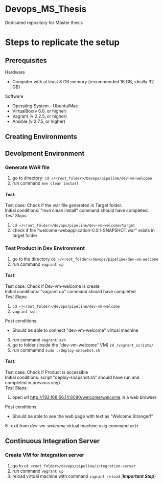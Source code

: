 # Devops_MS_Thesis
Dedicated repository for Master thesis


# Steps to replicate the setup

## Prerequisites
Hardware
* Computer with at least 8 GB memory (recommended 16 GB, ideally 32 GB)

Software
* Operating System - Ubuntu/Mac
* VirtualBox(v 6.0, or higher)
* Vagrant (v 2.2.5, or higher)
* Ansible (v 2.7.5, or higher)

## Creating Environments

## Devolpment Environment
### Generate WAR file
1. go to directory: `cd ~/<root_folder>/Devops/pipeline/dev-vm-welcome`
2. run command `mvn clean install`
#### _Test:_ 
Test case: Check if the war file generated in Target folder.\
Initial conditions: "mvn clean install" command should have completed.\
  _Test Steps:_
  1. `cd ~/<root_folder>/devops/pipeline/dev-vm-welcome/target`
  2. check if file "welcome-webapplication-0.0.1-SNAPSHOT.war" exists in target folder

### Test Product in Dev Environment
1. go to the directory `cd ~/<root_folder>/devops/pipeline/dev-vm-welcome`
2. run command `vagrant up`

#### _Test:_ 
Test case: Check if Dev-vm-welcome is create\
Initial conditions: "vagrant up" command should have completed\
_Test Steps:_
1. `cd ~/<root_folder>/devops/pipeline/dev-vm-welcome`
2. `vagrant ssh`

Post conditions:
- Should be able to connect "dev-vm-welcome" virtual machine

3. run command `vagrant ssh`
4. go to folder (inside the "dev-vm-welcome" VM) `cd /vagrant_scripts/`
5. run commamnd `sudo ./deploy-snapshot.sh`

#### _Test:_ 
Test case: Check if Product is accessible\
Initial conditions: script "deploy-snapshot.sh" should have run and completed in previous step\
_Test Steps:_
1. open url http://192.168.56.14:8080/welcome/welcome in a web browser

Post conditions:
- Should be able to see the web page with text as "Welcome Stranger!"

6- exit from _dev-vm-welcome_ virtual machine usig command `exit`

## Continuous Integration Server

### Create VM for Integration server
1. go to `cd <root_folder>/devops/pipeline/integration-server`
2. run command `vagrant up`
3. reload virtual machine with command `vagrant reload` (***Important Step***)
